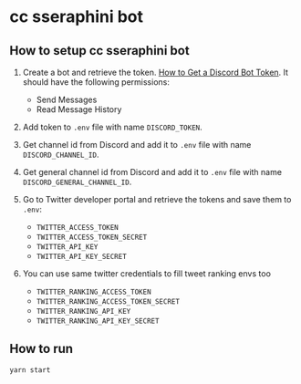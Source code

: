 # cc sseraphini bot

## How to setup cc sseraphini bot

1. Create a bot and retrieve the token. [How to Get a Discord Bot Token](https://www.writebots.com/discord-bot-token/). It should have the following permissions:

   - Send Messages
   - Read Message History

1. Add token to `.env` file with name `DISCORD_TOKEN`.

1. Get channel id from Discord and add it to `.env` file with name `DISCORD_CHANNEL_ID`.

1. Get general channel id from Discord and add it to `.env` file with name `DISCORD_GENERAL_CHANNEL_ID`.

1. Go to Twitter developer portal and retrieve the tokens and save them to `.env`:

   - `TWITTER_ACCESS_TOKEN`
   - `TWITTER_ACCESS_TOKEN_SECRET`
   - `TWITTER_API_KEY`
   - `TWITTER_API_KEY_SECRET`

1. You can use same twitter credentials to fill tweet ranking envs too
   - `TWITTER_RANKING_ACCESS_TOKEN`
   - `TWITTER_RANKING_ACCESS_TOKEN_SECRET`
   - `TWITTER_RANKING_API_KEY`
   - `TWITTER_RANKING_API_KEY_SECRET`

## How to run

```
yarn start
```
